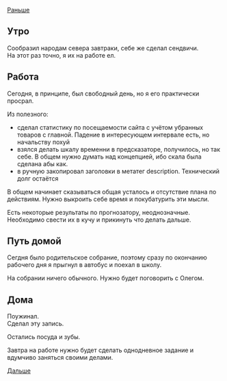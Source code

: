 [Раньше](2019.10.09.md)
## Утро
Сообразил народам севера завтраки, себе же сделал сендвичи.  
На этот раз точно, я их на работе ел.
## Работа
Сегодня, в принципе, был свободный день, но я его практически просрал.

Из полезного:
 - сделал статистику по посещаемости сайта с учётом убранных товаров с главной. Падение в интересующем интервале есть, но начальству похуй
 - взялся делать шкалу временни в предсказаторе, получилось, но так себе. В общем нужно думать над концепцией, ибо скала была сделана абы как.
 - в ручную закопировал заголовки в метатег description. Технический долг остаётся

 В общем начинает сказываться общая усталось и отсутствие плана по действиям. Нужно выкроить себе время и покубатурить эти мысли.

 Есть некоторые результаты по прогнозатору, неоднозначные. Необходимо свести их в кучу и прикинуть что делать дальше.
## Путь домой
Сегдня было родительское собрание, поэтому сразу по окончанию рабочего дня я прыгнул в автобус и поехал в школу.

На собрании ничего обычного. Нужно будет поговорить с Олегом.
## Дома
Поужинал.  
Сделал эту запись.

Остались посуда и зубы.

Завтра на работе нужно будет сделать однодневное задание и вдумчиво заняться своими делами.

[Дальше](2019.10.11.md)